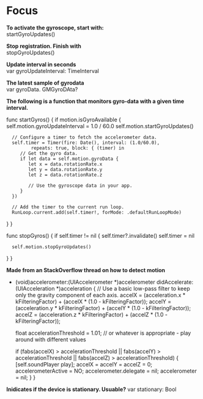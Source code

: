 # Focus

**To activate the gyroscope, start with:**  
startGyroUpdates() 

**Stop registration. Finish with**  
stopGyroUpdates()

**Update interval in seconds**  
var gyroUpdateInterval: TimeInterval

**The latest sample of gyrodata**  
var gyroData. GMGyroDAta?

**The following is a function that monitors gyro-data with a given time interval.**

  func startGyros() {
   if motion.isGyroAvailable {
      self.motion.gyroUpdateInterval = 1.0 / 60.0
      self.motion.startGyroUpdates()

      // Configure a timer to fetch the accelerometer data.
      self.timer = Timer(fire: Date(), interval: (1.0/60.0), 
             repeats: true, block: { (timer) in
         // Get the gyro data.
         if let data = self.motion.gyroData {
            let x = data.rotationRate.x
            let y = data.rotationRate.y
            let z = data.rotationRate.z

            // Use the gyroscope data in your app. 
         }
      })

      // Add the timer to the current run loop.
      RunLoop.current.add(self.timer!, forMode: .defaultRunLoopMode)
   }
}

func stopGyros() {
   if self.timer != nil {
      self.timer?.invalidate()
      self.timer = nil

      self.motion.stopGyroUpdates()
   }
}


**Made from an StackOverflow thread on how to detect motion**

- (void)accelerometer:(UIAccelerometer *)accelerometer didAccelerate:(UIAcceleration *)acceleration {
    // Use a basic low-pass filter to keep only the gravity component of each axis.
    accelX = (acceleration.x * kFilteringFactor) + (accelX * (1.0 - kFilteringFactor));
    accelY = (acceleration.y * kFilteringFactor) + (accelY * (1.0 - kFilteringFactor));
    accelZ = (acceleration.z * kFilteringFactor) + (accelZ * (1.0 - kFilteringFactor));

    float accelerationThreshold = 1.01; // or whatever is appropriate - play around with different values

    if (fabs(accelX) > accelerationThreshold || fabs(accelY) > accelerationThreshold || fabs(accelZ) > accelerationThreshold) {
        [self.soundPlayer play];
        accelX = accelY = accelZ = 0;
        accelerometerActive = NO;
        accelerometer.delegate = nil;
        accelerometer = nil;
    }
}

**Inidicates if the device is stationary. Usuable?**
var stationary: Bool
